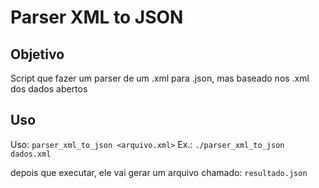 Parser XML to JSON
===========

## Objetivo

Script que fazer um parser de um .xml para .json, mas baseado nos .xml dos dados abertos

## Uso

Uso: `parser_xml_to_json <arquivo.xml>`
Ex.: `./parser_xml_to_json dados.xml`

depois que executar, ele vai gerar um arquivo chamado: `resultado.json`
